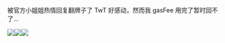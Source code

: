 <p></p><div class="tgme_widget_message_text js-message_text" dir="auto">被官方小姐姐热情回复翻牌子了 TwT 好感动，然而我 gasFee 用完了暂时回不了...</div><p></p><img src="ipfs://bafkreigvmfzwvyitpxzsntbcxv33bkaqgoutzrao47k4vce7pif54stqxq" referrerpolicy="no-referrer"><img src="ipfs://bafkreigi7b354unpwdjrfzeppczv53pgrgbtwc62572wqmxy74awhccmbq" referrerpolicy="no-referrer"><img src="ipfs://bafkreiftf2ux5kn32iw3x2wi5zipvqt5bmciv2d23vnhwrqfm6iwqyeg2m" referrerpolicy="no-referrer">